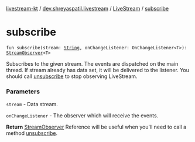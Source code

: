 [livestream-kt](../../index.md) / [dev.shreyaspatil.livestream](../index.md) / [LiveStream](index.md) / [subscribe](./subscribe.md)

# subscribe

`fun subscribe(stream: `[`String`](https://kotlinlang.org/api/latest/jvm/stdlib/kotlin/-string/index.html)`, onChangeListener: OnChangeListener<T>): `[`StreamObserver`](../-stream-observer/index.md)`<T>`

Subscribes to the given stream. The events are dispatched on the main thread.
If stream already has data set, it will be delivered to the listener.
You should call [unsubscribe](unsubscribe.md) to stop observing LiveStream.

### Parameters

`stream` - Data stream.

`onChangeListener` - The observer which will receive the events.

**Return**
[StreamObserver](../-stream-observer/index.md) Reference will be useful when you'll need to call a
method [unsubscribe](unsubscribe.md).

